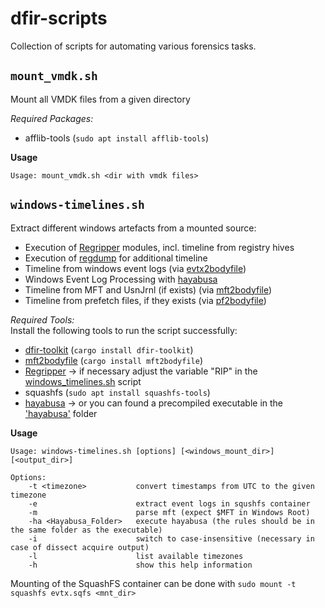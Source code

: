 # dfir-scripts

Collection of scripts for automating various forensics tasks.

## `mount_vmdk.sh`
Mount all VMDK files from a given directory

*Required Packages:* 
- afflib-tools (`sudo apt install afflib-tools`)

**Usage**
```
Usage: mount_vmdk.sh <dir with vmdk files>
```


## `windows-timelines.sh`
Extract different windows artefacts from a mounted source:
- Execution of [Regripper](https://github.com/keydet89/RegRipper3.0) modules, incl. timeline from registry hives
- Execution of [regdump](https://github.com/dfir-dd/dfir-toolkit/blob/main/doc/regdump.md) for additional timeline 
- Timeline from windows event logs (via [evtx2bodyfile](https://github.com/dfir-dd/dfir-toolkit/blob/main/doc/evtx2bodyfile.md))
- Windows Event Log Processing with [hayabusa](https://github.com/Yamato-Security/hayabusa)
- Timeline from MFT and UsnJrnl (if exists) (via [mft2bodyfile](https://github.com/janstarke/mft2bodyfile))
- Timeline from prefetch files, if they exists (via [pf2bodyfile](https://github.com/dfir-dd/dfir-toolkit/blob/main/doc/pf2bodyfile.md))

*Required Tools:* <br>
Install the following tools to run the script successfully:
- [dfir-toolkit](https://github.com/dfir-dd/dfir-toolkit) (`cargo install dfir-toolkit`)
- [mft2bodyfile](https://github.com/janstarke/mft2bodyfile) (`cargo install mft2bodyfile`)
- [Regripper](https://github.com/keydet89/RegRipper3.0) -> if necessary adjust the variable "RIP" in the [windows_timelines.sh](./windows_timelines.sh) script 
- squashfs (`sudo apt install squashfs-tools`)
- [hayabusa](https://github.com/Yamato-Security/hayabusa) -> or you can found a precompiled executable in the ['hayabusa'](./hayabusa/) folder


**Usage**

<!-- Run `cd hayabusa` and `.\hayabusa update-rules` before the first execution :exclamation: -->

```
Usage: windows-timelines.sh [options] [<windows_mount_dir>] [<output_dir>]

Options:
    -t <timezone>           convert timestamps from UTC to the given timezone
    -e                      extract event logs in squshfs container
    -m                      parse mft (expect $MFT in Windows Root)
    -ha <Hayabusa_Folder>   execute hayabusa (the rules should be in the same folder as the executable)
    -i                      switch to case-insensitive (necessary in case of dissect acquire output)
    -l                      list available timezones
    -h                      show this help information
```

Mounting of the SquashFS container can be done with `sudo mount -t squashfs evtx.sqfs <mnt_dir>`
